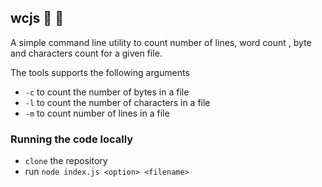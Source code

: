 ## wcjs :tada: :rocket:

A simple command line utility to count number of lines, word count , byte and characters count for a given file.

The tools supports the following arguments

- `-c` to count the number of bytes in a file
- `-l` to count the number of characters in a file
- `-m` to count number of lines in a file

### Running the code locally

- `clone` the repository
- run `node index.js <option> <filename>`
